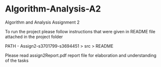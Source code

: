 # Algorithm-Analysis-A2
Algorithm and Analysis Assignment 2

To run the project please follow instructions that were given in README file attached in the project folder

PATH - Assign2-s3701799-s3694451 > src > README

Please read assign2Report.pdf report file for elaboration and understanding of the tasks
